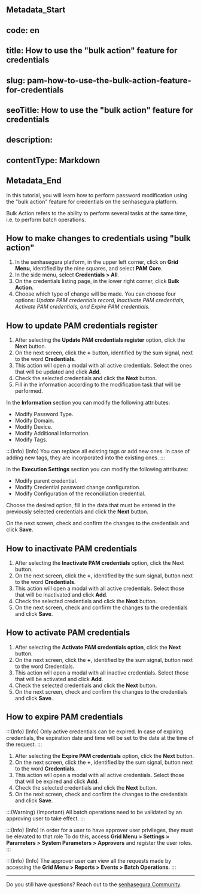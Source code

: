 ## Metadata_Start 
## code: en
## title: How to use the "bulk action" feature for credentials 
## slug: pam-how-to-use-the-bulk-action-feature-for-credentials 
## seoTitle: How to use the "bulk action" feature for credentials 
## description:  
## contentType: Markdown 
## Metadata_End
In this tutorial, you will learn how to perform password modification using the "bulk action" feature for credentials on the senhasegura platform.

Bulk Action refers to the ability to perform several tasks at the same time, i.e. to perform batch operations.

## How to make changes to credentials using "bulk action"

1. In the senhasegura platform, in the upper left corner, click on **Grid Menu**, identified by the nine squares, and select **PAM Core**.
2. In the side menu, select **Credentials > All**.
3. On the credentials listing page, in the lower right corner, click **Bulk Action**.
4. Choose which type of change will be made. You can choose four options: *Update PAM credentials record, Inactivate PAM credentials, Activate PAM credentials, and Expire PAM credentials.*

## How to update PAM credentials register

1. After selecting the **Update PAM credentials register** option, click the **Next** button.
2. On the next screen, click the **+** button, identified by the sum signal, next to the word **Credentials**.
3. This action will open a modal with all active credentials. Select the ones that will be updated and click **Add**.
4. Check the selected credentials and click the **Next** button.
5. Fill in the information according to the modification task that will be performed.

In the **Information** section you can modify the following attributes:

- Modify Password Type.
- Modify Domain.
- Modify Device.
- Modify Additional Information.
- Modify Tags.

:::(Info) (Info)
You can replace all existing tags or add new ones. In case of adding new tags, they are incorporated into the existing ones.
:::

In the **Execution Settings** section you can modify the following attributes:

- Modify parent credential.
- Modify Credential password change configuration.
- Modify Configuration of the reconciliation credential.

Choose the desired option, fill in the data that must be entered in the previously selected credentials and click the **Next** button.

On the next screen, check and confirm the changes to the credentials and click **Save**.

## How to inactivate PAM credentials

1. After selecting the **Inactivate PAM credentials** option, click the Next button.
2. On the next screen, click the **+**, identified by the sum signal, button next to the word **Credentials**.
3. This action will open a modal with all active credentials. Select those that will be inactivated and click **Add**.
4. Check the selected credentials and click the **Next** button.
5. On the next screen, check and confirm the changes to the credentials and click **Save**.

## How to activate PAM credentials

1. After selecting the **Activate PAM credentials option**, click the **Next** button.
2. On the next screen, click the **+**, identified by the sum signal, button next to the word Credentials.
3. This action will open a modal with all inactive credentials. Select those that will be activated and click **Add**.
4. Check the selected credentials and click the **Next** button.
5. On the next screen, check and confirm the changes to the credentials and click **Save**.

## How to expire PAM credentials

:::(Info) (Info)
Only active credentials can be expired.
In case of expiring credentials, the expiration date and time will be set to the date at the time of the request.
:::

1. After selecting the **Expire PAM credentials** option, click the **Next** button.
2. On the next screen, click the **+**, identified by the sum signal, button next to the word **Credentials**.
3. This action will open a modal with all active credentials. Select those that will be expired and click **Add**.
4. Check the selected credentials and click the **Next** button.
5. On the next screen, check and confirm the changes to the credentials and click **Save**.

:::(Warning) (Important)
All batch operations need to be validated by an approving user to take effect.
:::

:::(Info) (Info)
In order for a user to have approver user privileges, they must be elevated to that role To do this, access **Grid Menu > Settings > Parameters > System Parameters > Approvers** and register the user roles.
:::

:::(Info) (Info)
The approver user can view all the requests made by accessing the **Grid Menu > Reports > Events > Batch Operations**.
:::

***

Do you still have questions? Reach out to the [senhasegura Community](https://community.senhasegura.io/).
